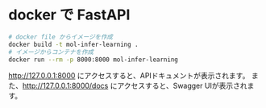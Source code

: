 # docker で FastAPI

```bash
# docker file からイメージを作成
docker build -t mol-infer-learning .
# イメージからコンテナを作成
docker run --rm -p 8000:8000 mol-infer-learning
```

http://127.0.0.1:8000 にアクセスすると、APIドキュメントが表示されます。
また、http://127.0.0.1:8000/docs にアクセスすると、Swagger UIが表示されます。
